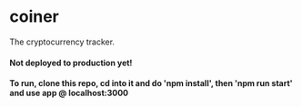 # coiner
The cryptocurrency tracker.


#### Not deployed to production yet!
#### To run, clone this repo, cd into it and do 'npm install', then 'npm run start' and use app @ localhost:3000
